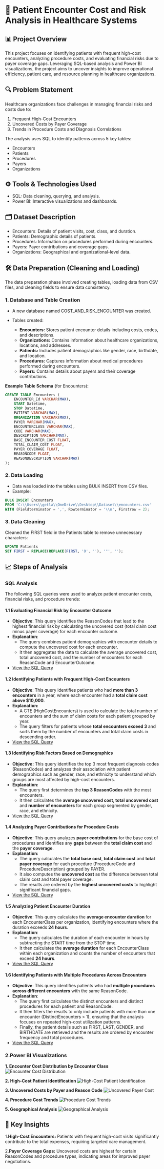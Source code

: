 # 🏥 Patient Encounter Cost and Risk Analysis in Healthcare Systems

## 📊 Project Overview

This project focuses on identifying patients with frequent high-cost encounters, analyzing procedure costs, and evaluating financial risks due to payer coverage gaps. Leveraging SQL-based analysis and Power BI visualizations, the project aims to uncover insights to improve operational efficiency, patient care, and resource planning in healthcare organizations.

## 🔍 Problem Statement

Healthcare organizations face challenges in managing financial risks and costs due to:

1. Frequent High-Cost Encounters
2. Uncovered Costs by Payer Coverage
3. Trends in Procedure Costs and Diagnosis Correlations

The analysis uses SQL to identify patterns across 5 key tables:

* Encounters
* Patients
* Procedures
* Payers
* Organizations

## ⚙️ Tools & Technologies Used

* SQL: Data cleaning, querying, and analysis.
* Power BI: Interactive visualizations and dashboards.

## 🗂️ Dataset Description

* Encounters: Details of patient visits, cost, class, and duration.
* Patients: Demographic details of patients.
* Procedures: Information on procedures performed during encounters.
* Payers: Payer contributions and coverage gaps.
* Organizations: Geographical and organizational-level data.

## 🛠️ Data Preparation (Cleaning and Loading)
The data preparation phase involved creating tables, loading data from CSV files, and cleaning fields to ensure data consistency.
### 1. Database and Table Creation
* A new database named COST_AND_RISK_ENCOUNTER was created.
* Tables created:

  * **Encounters:** Stores patient encounter details including costs, codes, and descriptions.
  * **Organizations:** Contains information about healthcare organizations, locations, and addresses.
  * **Patients:** Includes patient demographics like gender, race, birthdate, and location.
  * **Procedures:** Captures information about medical procedures performed during encounters.
  * **Payers:** Contains details about payers and their coverage contributions.

**Example Table Schema** (for Encounters):
```sql
CREATE TABLE Encounters (
    ENCOUNTER_Id VARCHAR(MAX),
    START Datetime,
    STOP Datetime,
    PATIENT VARCHAR(MAX),
    ORGANIZATION VARCHAR(MAX),
    PAYER VARCHAR(MAX),
    ENCOUNTERCLASS VARCHAR(MAX),
    CODE VARCHAR(MAX),
    DESCRIPTION VARCHAR(MAX),
    BASE_ENCOUNTER_COST FLOAT,
    TOTAL_CLAIM_COST FLOAT,
    PAYER_COVERAGE FLOAT,
    REASONCODE FLOAT,
    REASONDESCRIPTION VARCHAR(MAX)
);
```

### 2. Data Loading
* Data was loaded into the tables using BULK INSERT from CSV files.
* Example:
```sql
BULK INSERT Encounters  
FROM 'C:\\Users\\getla\\OneDrive\\Desktop\\Dataset\\encounters.csv'  
WITH (Fieldterminator = ',', Rowterminator = '\\n', Firstrow = 2);
```
### 3. Data Cleaning
Cleaned the FIRST field in the Patients table to remove unnecessary characters:
```SQL
UPDATE Patients  
SET FIRST = REPLACE(REPLACE(FIRST, '0', ''), '"', '');
```


## 📈 Steps of Analysis
### SQL Analysis

The following SQL queries were used to analyze patient encounter costs, financial risks, and procedure trends:

#### 1.1 Evaluating Financial Risk by Encounter Outcome
- **Objective**: This query identifies the ReasonCodes that lead to the highest financial risk by calculating the uncovered cost (total claim cost minus payer coverage) for each encounter outcome.
- **Explanation**:
  	* The query combines patient demographics with encounter details to compute the uncovered cost for each encounter.
  	* It then aggregates the data to calculate the average uncovered cost, total uncovered cost, and the number of encounters for each ReasonCode and EncounterOutcome.
- [View the SQL Query](SQL/Financial_Risk_Encounter_Outcome.sql)


#### 1.2 Identifying Patients with Frequent High-Cost Encounters
- **Objective**: This query identifies patients who had **more than 3 encounters** in a year, where each encounter had a **total claim cost above $10,000.**
- **Explanation:**
	* A CTE (HighCostEncounters) is used to calculate the total number of encounters and the sum of claim costs for each patient grouped by year.
 	* The query filters for patients whose **total encounters exceed 3** and sorts them by the number of encounters and total claim costs in descending order.
- [View the SQL Query](SQL/high_Cost_Encounters.sql)

#### 1.3 Identifying Risk Factors Based on Demographics
- **Objective:** This query identifies the top 3 most frequent diagnosis codes (ReasonCodes) and analyzes their association with patient demographics such as gender, race, and ethnicity to understand which groups are most affected by high-cost encounters.
- **Explanation:**
	* The query first determines the **top 3 ReasonCodes** with the most encounters.
	* It then calculates the **average uncovered cost, total uncovered cost** and **number of encounters** for each group segmented by gender, race, and ethnicity.
- [View the SQL Query](SQL/RiskFactors_on_Demographics_Encounter.sql)


#### 1.4 Analyzing Payer Contributions for Procedure Costs
- **Objective**: This query analyzes **payer contributions** for the base cost of procedures and identifies any **gaps** between the **total claim cost** and the **payer coverage**.
- **Explanation:**
	* The query calculates the **total base cost**, **total claim cost** and **total payer coverage** for each procedure (ProcedureCode and ProcedureDescription) grouped by PAYER.
	* It also computes the **uncovered cost** as the difference between total claim cost and total payer coverage.
	* The results are ordered by the **highest uncovered costs** to highlight significant financial gaps.
- [View the SQL Query](SQL/Payer_Contributions_for_Procedure.sql)

#### 1.5 Analyzing Patient Encounter Duration
 - **Objective**: This query calculates the **average encounter duration** for each EncounterClass per organization, identifying encounters where the duration exceeds **24 hours**.
 - **Explanation**:
	* The query calculates the duration of each encounter in hours by subtracting the START time from the STOP time.
	* It then calculates the **average duration** for each EncounterClass within each organization and counts the number of encounters that exceed **24 hours**.
 - [View the SQL Query](SQL/Encounter_Duration.sql)


#### 1.6 Identifying Patients with Multiple Procedures Across Encounters
- **Objective**: This query identifies patients who had **multiple procedures across different encounters** with the same ReasonCode.
- **Explanation**:
	* The query first calculates the distinct encounters and distinct procedures for each patient and ReasonCode.
	* It then filters the results to only include patients with more than one encounter (DistinctEncounters > 1), ensuring that the analysis focuses on repeated high-cost utilization patterns.
	* Finally, the patient details such as FIRST, LAST, GENDER, and BIRTHDATE are retrieved and the results are ordered by encounter frequency and total procedures.
- [View the SQL Query](SQL/Multiple_Procedures_Encounters.sql)


### 2.Power BI Visualizations
**1. Encounter Cost Distribution by Encounter Class**
![Encounter Cost Distribution](PowerBI/visuals/cost_distribution.png)

**2. High-Cost Patient Identification**
![High-Cost Patient Identification](PowerBI/visuals/high_cost_patients.png)

**3. Uncovered Costs by Payer and Reason Code**
![Uncovered Payer Cost](PowerBI/visuals/Uncovered_payer_cost.png)

**4. Procedure Cost Trends**
![Procedure Cost Trends](PowerBI/visuals/Procedure_Cost_trends)

**5. Geographical Analysis**
![Geographical Analysis](PowerBI/visuals/Geographical_Analysis)


## 🔑 Key Insights  
1.**High-Cost Encounters:**
Patients with frequent high-cost visits significantly contribute to the total expenses, requiring targeted care management.

2.**Payer Coverage Gaps:**
Uncovered costs are highest for certain ReasonCodes and procedure types, indicating areas for improved payer negotiations.








  
